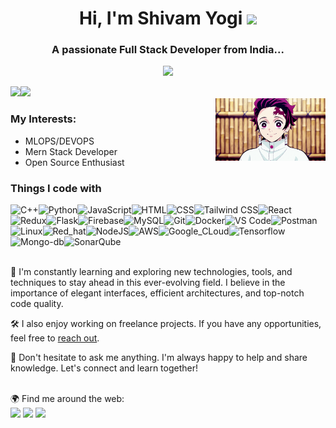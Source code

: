 <h1 align="center">Hi, I'm Shivam Yogi <img src="https://media.giphy.com/media/hvRJCLFzcasrR4ia7z/giphy.gif" width="35"></h1>
<h3 align="center">A passionate Full Stack Developer from India...</h3>

<p align="center">
  <a href="https://github.com/DenverCoder1/readme-typing-svg"><img src="https://readme-typing-svg.herokuapp.com?lines=MERN+STACK+DEVELOPER;Competitive+Programmer;DEVOPS/MLOPS;Data+Science+Student;DS%20|%20Algorithms%20|%20OOPs%20;Always%20learning%20new%20things&center=true&width=500&height=50"></a>
</p>
<div align="left">
  <img src='https://img.shields.io/github/followers/shivam-yogi?logo=Github&style=for-the-badge'><a href="https://github.com/Shivam-Yogi/"><a href="https://github.com/Shivam-Yogi/"><img
      src="https://komarev.com/ghpvc/?username=shivam-yogi&style=for-the-badge"></a>
</div>

<img src="https://github.com/Shivam-Yogi/assets/blob/main/github.gif" alt="Interests Image" align="right" width="35%" height="30%"/>

### My Interests:

- MLOPS/DEVOPS
- Mern Stack Developer
- Open Source Enthusiast

### Things I code with
<div>
<img alt="C++" src="https://img.shields.io/badge/-C++-00599C?style=flat-square&logo=c%2B%2B&logoColor=white" /><img alt="Python" src="https://img.shields.io/badge/-Python-3776AB?style=flat-square&logo=python&logoColor=white" /><img alt="JavaScript" src="https://img.shields.io/badge/-JavaScript-F7DF1E?style=flat-square&logo=javascript&logoColor=black" /><img alt="HTML" src="https://img.shields.io/badge/-HTML5-E34F26?style=flat-square&logo=html5&logoColor=white" /><img alt="CSS" src="https://img.shields.io/badge/-CSS3-1572B6?style=flat-square&logo=css3&logoColor=white" /><img alt="Tailwind CSS" src="https://img.shields.io/badge/-Tailwind_CSS-38B2AC?style=flat-square&logo=tailwind-css&logoColor=white" /><img alt="React" src="https://img.shields.io/badge/-React-61DAFB?style=flat-square&logo=react&logoColor=white" /><img alt="Redux" src="https://img.shields.io/badge/-Redux-764ABC?style=flat-square&logo=redux&logoColor=white" /><img alt="Flask" src="https://img.shields.io/badge/-Flask-000000?style=flat-square&logo=flask&logoColor=white" /><img alt="Firebase" src="https://img.shields.io/badge/-Firebase-FFCA28?style=flat-square&logo=firebase&logoColor=black" /><img alt="MySQL" src="https://img.shields.io/badge/-MySQL-4479A1?style=flat-square&logo=mysql&logoColor=white" /><img alt="Git" src="https://img.shields.io/badge/-Git-F05032?style=flat-square&logo=git&logoColor=white" /><img alt="Docker" src="https://img.shields.io/badge/-Docker-46a2f1?style=flat-square&logo=docker&logoColor=white" /><img alt="VS Code" src="https://img.shields.io/badge/-VS_Code-007ACC?style=flat-square&logo=visual-studio-code&logoColor=white" /><img alt="Postman" src="https://img.shields.io/badge/-Postman-FF6C37?style=flat-square&logo=postman&logoColor=white"/><img alt="Linux" src="https://img.shields.io/badge/Linux-FCC624?style=flat-square&logo=linux&logoColor=black"/><img alt="Red_hat" src="https://img.shields.io/badge/Red%20Hat-EE0000?style=flat-square&logo=redhat&logoColor=white"/><img alt="NodeJS" src="https://img.shields.io/badge/Node.js-43853D?style=flat-square&logo=node.js&logoColor=white"/><img alt="AWS" src="https://img.shields.io/badge/Amazon_AWS-232F3E?style=flat-square&logo=amazon-aws&logoColor=white"/><img alt="Google_CLoud" src="https://img.shields.io/badge/Google_Cloud-4285F4?style=flat square&logo=google-cloud&logoColor=white"/><img alt="Tensorflow" src="https://img.shields.io/badge/TensorFlow-FF6F00?style=flat-square&logo=tensorflow&logoColor=white"><img alt="Mongo-db" src="https://img.shields.io/badge/MongoDB-4EA94B?style=flat-square&logo=mongodb&logoColor=white"><img alt="SonarQube" src="https://img.shields.io/badge/Sonarqube-5190cf?style=flat-square&logo=sonarqube&logoColor=white">
</div>
<br>

🌱 I'm constantly learning and exploring new technologies, tools, and techniques to stay ahead in this ever-evolving field. I believe in the importance of elegant interfaces, efficient architectures, and top-notch code quality.

🛠️ I also enjoy working on freelance projects. If you have any opportunities, feel free to [reach out](mailto:shivamyogi99gmail.com).

💬 Don't hesitate to ask me anything. I'm always happy to help and share knowledge. Let's connect and learn together!


<br>
  🌍 Find me around the web:

<div align="left">
<a href="https://www.linkedin.com/in/shivam-yogi/"><img src="https://img.shields.io/badge/LinkedIn-0077B5?style=for-the-badge&logo=linkedin&logoColor=white"></a>
<a href="mailto:Shivamyogi99@gmail.com"><img src="https://img.shields.io/badge/Gmail-D14836?style=for-the-badge&logo=gmail&logoColor=white"></a>
<a href="https://discord.com/channels/@shivam_yogi"><img src="https://img.shields.io/badge/Discord-7289DA?style=for-the-badge&logo=discord&logoColor=white"></a>
</div>
